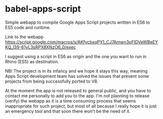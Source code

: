 # babel-apps-script
Simple webapp to compile Google Apps Script projects written in ES6 to ES5 code and runtime.


Link to the webapp https://script.google.com/macros/s/AKfycbxqPY1_CJ7Amwn3oFIDVeWBeEYKQ_l39-61yL3sRPX8XNzO6_0/exec

I suggest using a script in ES6 as origin and the one you want to run in Rhino (ES5) as destination.

NB! The project is in its infancy and we hope it stays this way, meaning Apps Script development team has solved the issues that prevent some projects from being successfully ported to V8.

At the moment the app is not released to general public, and you have to contact me personally to add you to the app.
I'm not planning to release (verify) the webapp as  it is a time consuming process that seems inappropriate for such project, but most of all because I really hope it is just an emergency tool and that soon there won't be the need of it.


